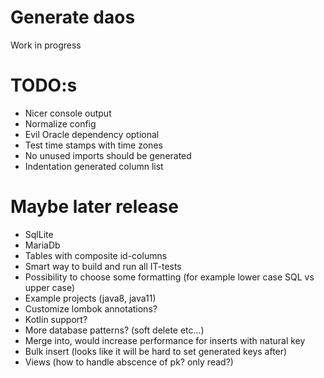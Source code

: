 # Generate daos

 Work in progress

# TODO:s
* Nicer console output
* Normalize config
* Evil Oracle dependency optional
* Test time stamps with time zones
* No unused imports should be generated
* Indentation generated column list

# Maybe later release
* SqlLite
* MariaDb
* Tables with composite id-columns
* Smart way to build and run all IT-tests
* Possibility to choose some formatting (for example lower case SQL vs upper case)
* Example projects (java8, java11)
* Customize lombok annotations?
* Kotlin support?
* More database patterns? (soft delete etc...)
* Merge into, would increase performance for inserts with natural key
* Bulk insert (looks like it will be hard to set generated keys after)
* Views (how to handle abscence of pk? only read?)
